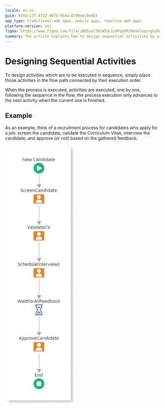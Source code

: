 ```yaml
---
locale: en-us
guid: 8545c13f-4722-4075-954a-8790ebc8e683
app_type: traditional web apps, mobile apps, reactive web apps
platform-version: o11
figma: https://www.figma.com/file/iBD5yo23NiW53L1zdPqGGM/Developing%20an%20Application?node-id=269:1
summary: The article explains how to design sequential activities by arranging them in the order of execution within a process flow
---
```

# Designing Sequential Activities

To design activities which are to be executed in sequence, simply place those activities in the flow path connected by their execution order.

When the process is executed, activities are executed, one by one, following the sequence in the flow; the process execution only advances to the next activity when the current one is finished.


## Example

As an example, think of a recruitment process for candidates who apply for a job: screen the candidate, validate the Curriculum Vitae, interview the candidate, and approve (or not) based on the gathered feedback.

![Flowchart illustrating the sequence of activities in a recruitment process including screening, CV validation, interviewing, and approval.](images/sequential-activities.png "Sequential Activities Flowchart")
